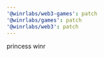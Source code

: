 ```yaml
---
'@winrlabs/web3-games': patch
'@winrlabs/games': patch
'@winrlabs/web3': patch
---
```


princess winr
